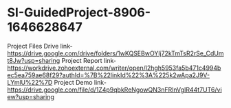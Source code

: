# SI-GuidedProject-8906-1646628647
Project Files Drive link-
https://drive.google.com/drive/folders/1wKQSEBwOYlj72kTmTsR2rSe_CdUmt8Jw?usp=sharing
Project Report link-https://workdrive.zohoexternal.com/writer/open/l2hgh5953fa5b471c4994bec5ea759ae68f29?authId=%7B%22linkId%22%3A%225k2wApa2J9V-LYmlU%22%7D
Project Demo link-https://drive.google.com/file/d/1Z4p9qbkReNgowQN3nFRlnVgIR44t7UT6/view?usp=sharing
